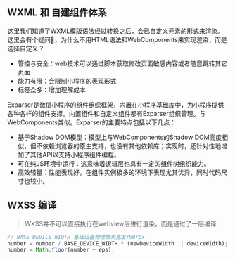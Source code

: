 

## WXML 和 自建组件体系

这里我们知道了WXML模版语法经过转换之后，会已自定义元素的形式来渲染。这里会有个疑问🤔️，为什么不用HTML语法和WebComponents来实现渲染，而是选择自定义？  

- 管控与安全：web技术可以通过脚本获取修改页面敏感内容或者随意跳转其它页面
- 能力有限：会限制小程序的表现形式
- 标签众多：增加理解成本


Exparser是微信小程序的组件组织框架，内置在小程序基础库中，为小程序提供各种各样的组件支撑。内置组件和自定义组件都有Exparser组织管理。与WebComponents类似。Exparser的主要特点包括以下几点：

- 基于Shadow DOM模型：模型上与WebComponents的Shadow DOM高度相似，但不依赖浏览器的原生支持，也没有其他依赖库；实现时，还针对性地增加了其他API以支持小程序组件编程。
- 可在纯JS环境中运行：这意味着逻辑层也具有一定的组件树组织能力。
- 高效轻量：性能表现好，在组件实例极多的环境下表现尤其优异，同时代码尺寸也较小。

## WXSS 编译
> WXSS并不可以直接执行在webview层进行渲染，而是通过了一层编译

```js
// BASE_DEVICE_WIDTH 基础设备物理像素宽度750rpx
number = number / BASE_DEVICE_WIDTH * (newDeviceWidth || deviceWidth);
number = Math.floor(number + eps);
```

